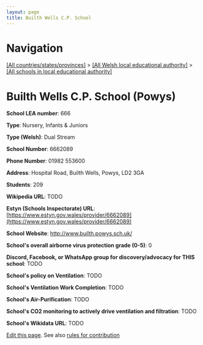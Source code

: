 ```yaml
---
layout: page
title: Builth Wells C.P. School
---
```

# Navigation

[[All countries/states/provinces]](../../..) > [[All Welsh local educational authority]](../..) > [[All schools in local educational authority]](..)

# Builth Wells C.P. School (Powys)

**School LEA number**: 666

**Type**: Nursery, Infants & Juniors

**Type (Welsh)**: Dual Stream

**School Number**: 6662089

**Phone Number**: 01982 553600

**Address**: Hospital Road, Builth Wells, Powys, LD2 3GA

**Students**: 209

**Wikipedia URL**: TODO

**Estyn (Schools Inspectorate) URL**: [https://www.estyn.gov.wales/provider/6662089](https://www.estyn.gov.wales/provider/6662089)

**School Website**: http://www.builth.powys.sch.uk/

**School's overall airborne virus protection grade (0-5)**: 0

**Discord, Facebook, or WhatsApp group for discovery/advocacy for THIS school**: TODO

**School's policy on Ventilation**: TODO

**School's Ventilation Work Completion**: TODO

**School's Air-Purification**: TODO

**School's CO2 monitoring to actively drive ventilation and filtration**: TODO

**School's Wikidata URL**: TODO




[Edit this page](https://github.com/ventilate-schools/Wales/edit/prif/./Powys/Builth_Wells_C.P._School.md). See also [rules for contribution](../../../contribution-rules/)